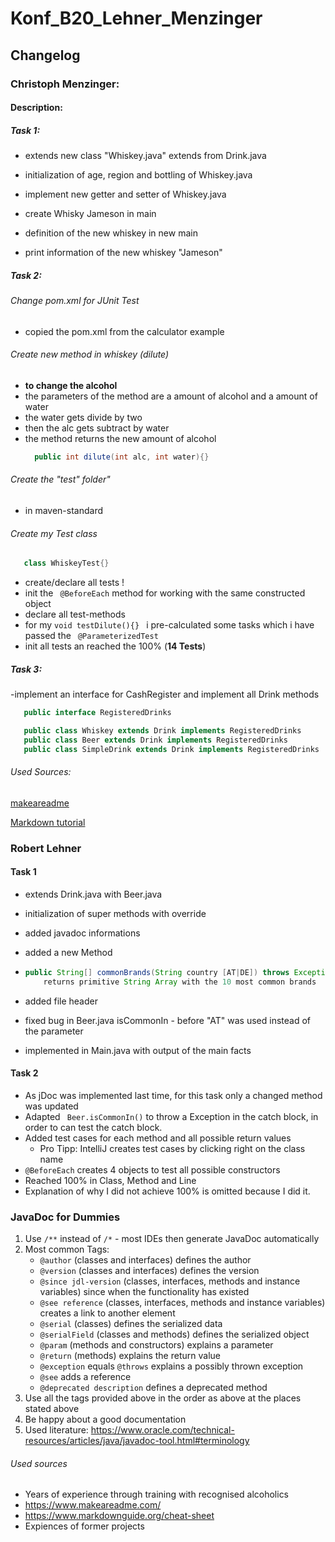 # Konf_B20_Lehner_Menzinger

## Changelog

### Christoph Menzinger:

#### Description: 

##### Task 1:
- extends new class "Whiskey.java" extends from Drink.java

- initialization of age, region and bottling of Whiskey.java

- implement new getter and setter of Whiskey.java

- create Whisky Jameson in main

- definition of the new whiskey in new main

- print information of the new whiskey "Jameson"

##### Task 2:

###### Change pom.xml for JUnit Test
- copied the pom.xml from the calculator example

###### Create new method in whiskey (dilute) 
- **to change the alcohol**
- the parameters of the method are a amount of alcohol and a amount of water
- the water gets divide by two
- then the alc gets subtract by water
- the method returns the new amount of alcohol
  ```java
    public int dilute(int alc, int water){}
  ````
###### Create the "test" folder" 
- in maven-standard

###### Create my Test class
  ```java
     class WhiskeyTest{}
  ```
- create/declare all tests !
- init the ``` @BeforeEach```
  method for working with the same constructed object
- declare all test-methods 
- for my ```
          void testDilute(){} 
          ```
  i pre-calculated some tasks which i have passed the ``` @ParameterizedTest```
- init all tests an reached the 100% (**14 Tests**)

##### Task 3:

-implement an interface for CashRegister and implement all Drink methods
  ```java
     public interface RegisteredDrinks
  ```
  ```java
     public class Whiskey extends Drink implements RegisteredDrinks
     public class Beer extends Drink implements RegisteredDrinks
     public class SimpleDrink extends Drink implements RegisteredDrinks
  ```




###### Used Sources:

[makeareadme](https://www.makeareadme.com "first steps in Docs")
 
[Markdown tutorial](https://www.youtube.com/watch?v=6A5EpqqDOdk "practical use")


### Robert Lehner

#### Task 1

- extends Drink.java with Beer.java

- initialization of super methods with override

- added javadoc informations 

- added a new Method 

- ```java
  public String[] commonBrands(String country [AT|DE]) throws Exception [if country is not from list]
      returns primitive String Array with the 10 most common brands
  ```

- added file header

- fixed bug in Beer.java isCommonIn - before "AT" was used instead of the parameter

- implemented in Main.java with output of the main facts

#### Task 2
- As jDoc was implemented last time, for this task only a changed method was updated
- Adapted ``` Beer.isCommonIn()``` to throw a Exception in the catch block, in order to can test the catch block.
- Added test cases for each method and all possible return values
  - Pro Tipp: IntelliJ creates test cases by clicking right on the class name 
- ```@BeforeEach``` creates 4 objects to test all possible constructors
- Reached 100% in Class, Method and Line
- Explanation of why I did not achieve 100% is omitted because I did it.

### JavaDoc for Dummies
1. Use ```/**``` instead of ```/*``` - most IDEs then generate JavaDoc automatically
2. Most common Tags:
    - ```@author``` (classes and interfaces) defines the author
    - ```@version``` (classes and interfaces) defines the version
    - ```@since jdl-version``` (classes, interfaces, methods and instance variables) since when the functionality has existed
    - ```@see reference``` (classes, interfaces, methods and instance variables) creates a link to another element
    - ```@serial``` (classes) defines the serialized data 
    - ```@serialField``` (classes and methods) defines the serialized object
    - ```@param``` (methods and constructors) explains a parameter
    - ```@return``` (methods) explains the return value
    - ```@exception``` equals ```@throws``` explains a possibly thrown exception
    - ```@see``` adds a reference
    - ```@deprecated description``` defines a deprecated method
3. Use all the tags provided above in the order as above at the places stated above
4. Be happy about a good documentation
5. Used literature: https://www.oracle.com/technical-resources/articles/java/javadoc-tool.html#terminology



###### Used sources

- Years of experience through training with recognised alcoholics
- https://www.makeareadme.com/
- https://www.markdownguide.org/cheat-sheet
- Expiences of former projects
